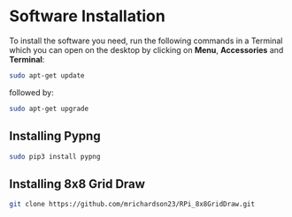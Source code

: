 # Software Installation

To install the software you need, run the following commands in a Terminal which you can open on the desktop by clicking on **Menu**, **Accessories** and **Terminal**:

```bash
sudo apt-get update
```

followed by:

```bash
sudo apt-get upgrade
```

## Installing Pypng

```bash
sudo pip3 install pypng
```

## Installing 8x8 Grid Draw

```bash
git clone https://github.com/mrichardson23/RPi_8x8GridDraw.git
```


